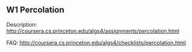 ## W1 Percolation

Description: http://coursera.cs.princeton.edu/algs4/assignments/percolation.html

FAQ: http://coursera.cs.princeton.edu/algs4/checklists/percolation.html
